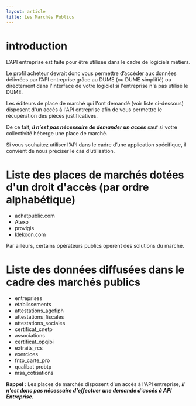 ```yaml
---
layout: article
title: Les Marchés Publics
---
```

# introduction
L’API entreprise est faite pour être utilisée dans le cadre de logiciels métiers.

Le profil acheteur devrait donc vous permettre d’accéder aux données délivrées par l’API entreprise grâce au DUME (ou DUME simplifié) ou directement dans l'interface de votre logiciel si l'entreprise n'a pas utilisé le DUME.

Les éditeurs de place de marché qui l'ont demandé (voir liste ci-dessous) disposent d'un accès à l'API entreprise afin de vous permettre le récupération des pièces justificatives. 

De ce fait, ***il n’est pas nécessaire de demander un accès*** sauf si votre collectivité héberge une place de marché.

Si vous souhaitez utiliser l’API dans le cadre d’une application spécifique, il convient de nous préciser le cas d’utilisation.

# Liste des places de marchés dotées d'un droit d'accès (par ordre alphabétique) 
- achatpublic.com
- Atexo 
- provigis
- klekoon.com

Par ailleurs, certains opérateurs publics operent des solutions du marché.

# Liste des données diffusées dans le cadre des marchés publics
- entreprises 
- etablissements
- attestations_agefiph
- attestations_fiscales
- attestations_sociales
- certificat_cnetp
- associations
- certificat_opqibi
- extraits_rcs
- exercices
- fntp_carte_pro
- qualibat probtp
- msa_cotisations 

**Rappel** : Les places de marchés disposent d'un accès à l'API entreprise, ***il n'est donc pas nécessaire d'effectuer une demande d'accès à API Entreprise.***
